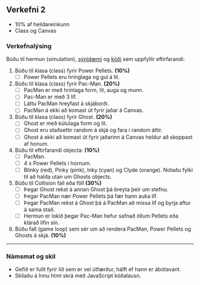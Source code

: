## Verkefni 2 
- 10% af heildareinkunn
- Class og Canvas
  
### Verkefnalýsing
Búðu til hermun (simulation), [sýnidæmi](https://mdn.github.io/learning-area/javascript/oojs/bouncing-balls/index-finished.html) og [kóði](https://developer.mozilla.org/en-US/docs/Learn/JavaScript/Objects/Object_building_practice) sem uppfyllir eftirfarandi:


1. Búðu til klasa (class) fyrir Power Pellets. **(10%)**
   - [ ] Power Pellets eru hringlaga og gul á lit.
1. Búðu til klasa (class) fyrir Pac-Man. **(20%)**
   - [ ] PacMan er með hrinlaga form, lit, auga og munn.
   - [ ] Pac-Man er með 3 líf. 
   - [ ] Láttu PacMan hreyfast á skjáborði.
   - [ ] PacMan á ekki að komast út fyrir jaðar á Canvas.
1. Búðu til klasa (class) fyrir Ghost. **(20%)**
   - [ ] Ghost er með kúlulaga form og lit.
   - [ ] Ghost eru staðsettir random á skjá og fara í random áttir.
   - [ ] Ghost á ekki að komast út fyrir jaðarinn á Canvas heldur að skoppast af honum.
1. Búðu til eftirfarandi objecta: **(10%)**
   - [ ] PacMan.
   - [ ] 4 x Power Pellets í hornum.
   - [ ] Blinky (red), Pinky (pink), Inky (cyan) og Clyde (orange). Notaðu fylki til að halda utan um Ghosts objects.
1. Búðu til Collision fall eða föll **(30%)**
   - [ ] Þegar Ghost rekst á annan Ghost þá breyta þeir um stefnu. 
   - [ ] Þegar PacMan nær Power Pellets þá fær hann auka líf.
   - [ ] Þegar PacMan rekst á Ghost þá á PacMan að missa líf og byrja aftur á sama stað.
   - [ ] Hermun er lokið þegar Pac-Man hefur safnað öllum Pellets eða klárað lífin sín.
1. Búðu fall (game loop) sem sér um að rendera PacMan, Power Pellets og Ghosts á skjá. **(10%)**

---

### Námsmat og skil	
* Gefið er fullt fyrir lið sem er vel útfærður, hálft ef hann er ábótavant. 
* Skilaðu á Innu html skrá með JavaScript kóðalausn.

